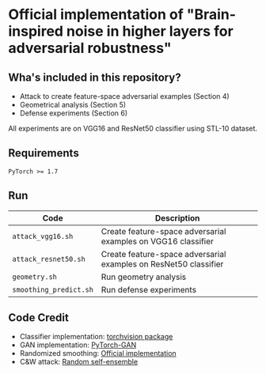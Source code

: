 # Official implementation of "Brain-inspired noise in higher layers for adversarial robustness"

## Wha's included in this repository?
* Attack to create feature-space adversarial examples (Section 4)
* Geometrical analysis (Section 5)
* Defense experiments (Section 6)

All experiments are on VGG16 and ResNet50 classifier using STL-10 dataset.

## Requirements

```
PyTorch >= 1.7
```

## Run

|  Code                     |  Description
|  ----                     | ----
|  `attack_vgg16.sh`        |  Create feature-space adversarial examples on VGG16 classifier
|  `attack_resnet50.sh`     |  Create feature-space adversarial examples on ResNet50 classifier
|  `geometry.sh`            |  Run geometry analysis
|  `smoothing_predict.sh`   |  Run defense experiments

## Code Credit
* Classifier implementation: [torchvision package](https://github.com/pytorch/vision/tree/master/torchvision/models)
* GAN implementation: [PyTorch-GAN](https://github.com/eriklindernoren/PyTorch-GAN)
* Randomized smoothing: [Official implementation](https://github.com/locuslab/smoothing)
* C&W attack: [Random self-ensemble](https://github.com/xuanqing94/RobustNet/blob/master/attack.py)
